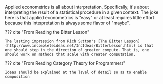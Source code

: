 Applied econometrics is all about interpretation. Specifically, it's about interpreting the result of a statistical procedure in a given context. The joke here is that applied econometrics is "easy" or at least requires little effort because this interpretation is always some flavor of "maybe". 

??? cite "From Reading the Bitter Lesson" 

    The lasting impression from Rich Sutton's [The Bitter Lesson](http://www.incompleteideas.net/IncIdeas/BitterLesson.html) is that one should step in the direction of greater compute. That is, one should work on methods that scale with greater computation.

    

??? cite "From Reading Category Theory for Programmers" 

    Ideas should be explained at the level of detail so as to enable composition
   
